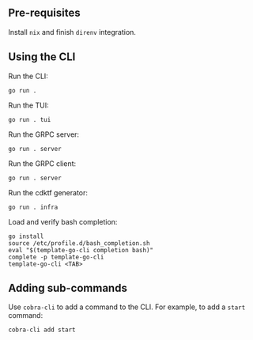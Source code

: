 ## Pre-requisites

Install `nix` and finish `direnv` integration.

## Using the CLI

Run the CLI:

```
go run .
```

Run the TUI:

```
go run . tui
```

Run the GRPC server:

```
go run . server
```

Run the GRPC client:

```
go run . server
```

Run the cdktf generator:

```
go run . infra
```

Load and verify bash completion:

```
go install
source /etc/profile.d/bash_completion.sh
eval "$(template-go-cli completion bash)"
complete -p template-go-cli
template-go-cli <TAB>
```

## Adding sub-commands

Use `cobra-cli` to add a command to the CLI.  For example, to add a `start` command:

```
cobra-cli add start
```
